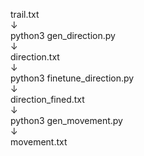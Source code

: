 trail.txt  
↓  
python3 gen_direction.py  
↓  
direction.txt  
↓  
python3 finetune_direction.py  
↓  
direction_fined.txt  
↓  
python3 gen_movement.py  
↓  
movement.txt

